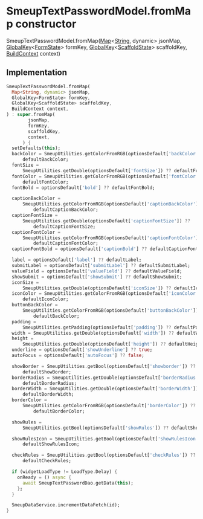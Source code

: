 


# SmeupTextPasswordModel.fromMap constructor







SmeupTextPasswordModel.fromMap([Map](https://api.flutter.dev/flutter/dart-core/Map-class.html)&lt;[String](https://api.flutter.dev/flutter/dart-core/String-class.html), dynamic> jsonMap, [GlobalKey](https://api.flutter.dev/flutter/widgets/GlobalKey-class.html)&lt;[FormState](https://api.flutter.dev/flutter/widgets/FormState-class.html)> formKey, [GlobalKey](https://api.flutter.dev/flutter/widgets/GlobalKey-class.html)&lt;[ScaffoldState](https://api.flutter.dev/flutter/material/ScaffoldState-class.html)> scaffoldKey, [BuildContext](https://api.flutter.dev/flutter/widgets/BuildContext-class.html) context)





## Implementation

```dart
SmeupTextPasswordModel.fromMap(
  Map<String, dynamic> jsonMap,
  GlobalKey<FormState> formKey,
  GlobalKey<ScaffoldState> scaffoldKey,
  BuildContext context,
) : super.fromMap(
        jsonMap,
        formKey,
        scaffoldKey,
        context,
      ) {
  setDefaults(this);
  backColor = SmeupUtilities.getColorFromRGB(optionsDefault['backColor']) ??
      defaultBackColor;
  fontSize =
      SmeupUtilities.getDouble(optionsDefault['fontSize']) ?? defaultFontSize;
  fontColor = SmeupUtilities.getColorFromRGB(optionsDefault['fontColor']) ??
      defaultFontColor;
  fontBold = optionsDefault['bold'] ?? defaultFontBold;

  captionBackColor =
      SmeupUtilities.getColorFromRGB(optionsDefault['captionBackColor']) ??
          defaultCaptionBackColor;
  captionFontSize =
      SmeupUtilities.getDouble(optionsDefault['captionFontSize']) ??
          defaultCaptionFontSize;
  captionFontColor =
      SmeupUtilities.getColorFromRGB(optionsDefault['captionFontColor']) ??
          defaultCaptionFontColor;
  captionFontBold = optionsDefault['captionBold'] ?? defaultCaptionFontBold;

  label = optionsDefault['label'] ?? defaultLabel;
  submitLabel = optionsDefault['submitLabel'] ?? defaultSubmitLabel;
  valueField = optionsDefault['valueField'] ?? defaultValueField;
  showSubmit = optionsDefault['showSubmit'] ?? defaultShowSubmit;
  iconSize =
      SmeupUtilities.getDouble(optionsDefault['iconSize']) ?? defaultIconSize;
  iconColor = SmeupUtilities.getColorFromRGB(optionsDefault['iconColor']) ??
      defaultIconColor;
  buttonBackColor =
      SmeupUtilities.getColorFromRGB(optionsDefault['buttonBackColor']) ??
          defaultBackColor;
  padding =
      SmeupUtilities.getPadding(optionsDefault['padding']) ?? defaultPadding;
  width = SmeupUtilities.getDouble(optionsDefault['width']) ?? defaultWidth;
  height =
      SmeupUtilities.getDouble(optionsDefault['height']) ?? defaultHeight;
  underline = optionsDefault['showUnderline'] ?? true;
  autoFocus = optionsDefault['autoFocus'] ?? false;

  showBorder = SmeupUtilities.getBool(optionsDefault['showborder']) ??
      defaultShowBorder;
  borderRadius = SmeupUtilities.getDouble(optionsDefault['borderRadius']) ??
      defaultBorderRadius;
  borderWidth = SmeupUtilities.getDouble(optionsDefault['borderWidth']) ??
      defaultBorderWidth;
  borderColor =
      SmeupUtilities.getColorFromRGB(optionsDefault['borderColor']) ??
          defaultBorderColor;

  showRules =
      SmeupUtilities.getBool(optionsDefault['showRules']) ?? defaultShowRules;

  showRulesIcon = SmeupUtilities.getBool(optionsDefault['showRulesIcon']) ??
      defaultShowRulesIcon;

  checkRules = SmeupUtilities.getBool(optionsDefault['checkRules']) ??
      defaultCheckRules;

  if (widgetLoadType != LoadType.Delay) {
    onReady = () async {
      await SmeupTextPasswordDao.getData(this);
    };
  }

  SmeupDataService.incrementDataFetch(id);
}
```







